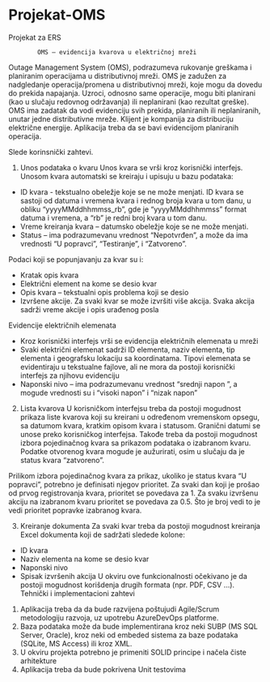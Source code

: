 # Projekat-OMS
Projekat za ERS

            OMS – evidencija kvarova u električnoj mreži
Outage Management System (OMS), podrazumeva rukovanje greškama i planiranim operacijama u
distributivnoj mreži. OMS je zadužen za nadgledanje operacija/promena u distributivnoj mreži, koje
mogu da dovedu do prekida napajanja. Uzroci, odnosno same operacije, mogu biti planirani (kao u
slučaju redovnog održavanja) ili neplanirani (kao rezultat greške). OMS ima zadatak da vodi
evidenciju svih prekida, planiranih ili neplaniranih, unutar jedne distributivne mreže.
Klijent je kompanija za distribuciju električne energije. Aplikacija treba da se bavi evidencijom
planiranih operacija.

Slede korinsnički zahtevi.
1. Unos podataka o kvaru
Unos kvara se vrši kroz korisnički interfejs. Unosom kvara automatski se kreiraju i upisuju u bazu
podataka:
- ID kvara - tekstualno obeležje koje se ne može menjati. ID kvara se sastoji od datuma i
vremena kvara i rednog broja kvara u tom danu, u obliku “yyyyMMddhhmmss_rb”, gde je
“yyyyMMddhhmmss” format datuma i vremena, a “rb” je redni broj kvara u tom danu.
- Vreme kreiranja kvara – datumsko obeležje koje se ne može menjati.
- Status – ima podrazumevanu vrednost “Nepotvrđen”, a može da ima vrednosti “U popravci”,
“Testiranje”, i “Zatvoreno”.

Podaci koji se popunjavanju za kvar su i:
- Kratak opis kvara
- Električni element na kome se desio kvar
- Opis kvara – tekstualni opis problema koji se desio
- Izvršene akcije. Za svaki kvar se može izvršiti više akcija. Svaka akcija sadrži vreme akcije i
opis urađenog posla

Evidencije električnih elemenata
- Kroz korisnički interfejs vrši se evidencija električnih elemenata u mreži
- Svaki električni elemenat sadrži ID elementa, naziv elementa, tip elementa i geografsku
lokaciju sa koordinatama. Tipovi elemenata se evidentiraju u tekstualne fajlove, ali ne mora
da postoji korisnički interfejs za njihovu evidenciju
- Naponski nivo – ima podrazumevanu vrednost “srednji napon ”, a mogude vrednosti su i
“visoki napon” i “nizak napon”

2. Lista kvarova
U korisničkom interfejsu treba da postoji mogudnost prikaza liste kvarova koji su kreirani u
određenom vremenskom opsegu, sa datumom kvara, kratkim opisom kvara i statusom.
Granični datumi se unose preko korisničkog interfejsa. Takođe treba da postoji mogudnost
izbora pojedinačnog kvara sa prikazom podataka o izabranom kvaru. Podatke otvorenog
kvara mogude je aužurirati, osim u slučaju da je status kvara “zatvoreno”.

Prilikom izbora pojedinačnog kvara za prikaz, ukoliko je status kvara “U popravci”, potrebno
je definisati njegov prioritet. Za svaki dan koji je prošao od prvog registrovanja kvara,
prioritet se povedava za 1. Za svaku izvršenu akciju na izabranom kvaru prioritet se povedava
za 0.5. Što je broj vedi to je vedi prioritet popravke izabranog kvara.

3. Kreiranje dokumenta
Za svaki kvar treba da postoji mogudnost kreiranja Excel dokumenta koji de sadržati sledede
kolone:
- ID kvara
- Naziv elementa na kome se desio kvar
- Naponski nivo
- Spisak izvršenih akcija
U okviru ove funkcionalnosti očekivano je da postoji mogudnost korišdenja drugih formata (npr.
PDF, CSV …).
Tehnički i implementacioni zahtevi
1. Aplikacija treba da da bude razvijena poštujudi Agile/Scrum metodologiju razvoja, uz
upotrebu AzureDevOps platforme.
2. Baza podataka može da bude implementirana kroz neki SUBP (MS SQL Server, Oracle), kroz
neki od embeded sistema za baze podataka (SQLite, MS Access) ili kroz XML.
3. U okviru projekta potrebno je primeniti SOLID principe i načela čiste arhitekture
4. Aplikacija treba da bude pokrivena Unit testovima

